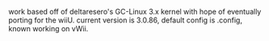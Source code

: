 work based off of deltaresero's GC-Linux 3.x kernel with hope of eventually porting for the wiiU.
current version is 3.0.86, default config is .config, known working on vWii.
